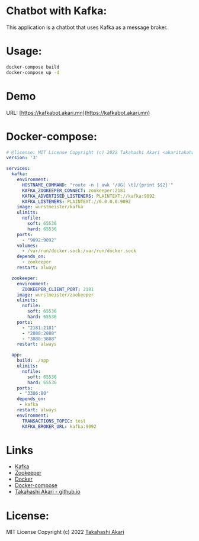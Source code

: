 # Chatbot with Kafka: 
This application is a chatbot that uses Kafka as a message broker.

# Usage:
```bash
docker-compose build
docker-compose up -d
```

# Demo
URL: [https://kafkabot.akari.mn](https://kafkabot.akari.mn)

# Docker-compose:
```yaml
# @license: MIT License Copyright (c) 2022 Takahashi Akari <akaritakahashioss@gmail.com>
version: '3'

services:
  kafka:
    environment:
      HOSTNAME_COMMAND: "route -n | awk '/UG[ \t]/{print $$2}'"
      KAFKA_ZOOKEEPER_CONNECT: zookeeper:2181
      KAFKA_ADVERTISED_LISTENERS: PLAINTEXT://kafka:9092
      KAFKA_LISTENERS: PLAINTEXT://0.0.0.0:9092
    image: wurstmeister/kafka
    ulimits:
      nofile:
        soft: 65536
        hard: 65536
    ports:
      - "9092:9092"
    volumes:
      - /var/run/docker.sock:/var/run/docker.sock
    depends_on:
      - zookeeper
    restart: always

  zookeeper:
    environment:
      ZOOKEEPER_CLIENT_PORT: 2181
    image: wurstmeister/zookeeper
    ulimits:
      nofile:
        soft: 65536
        hard: 65536
    ports:
      - "2181:2181"
      - "2888:2888"
      - "3888:3888"
    restart: always

  app:
    build: ./app
    ulimits:
      nofile:
        soft: 65536
        hard: 65536
    ports:
     - "3306:80"
    depends_on:
     - kafka
    restart: always
    environment: 
      TRANSACTIONS_TOPIC: test
      KAFKA_BROKER_URL: kafka:9092

```
# Links
- [Kafka](https://kafka.apache.org/)
- [Zookeeper](https://zookeeper.apache.org/)
- [Docker](https://www.docker.com/)
- [Docker-compose](https://docs.docker.com/compose/install/)
- [Takahashi Akari - github.io](https://github.com/takahashi-akari)

# License:
MIT License Copyright (c) 2022 [Takahashi Akari](https://github.com/takahashi-akari)
